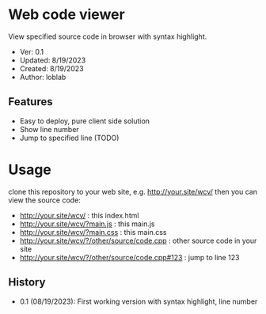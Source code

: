 # Web code viewer

View specified source code in browser with syntax highlight.

- Ver: 0.1
- Updated: 8/19/2023
- Created: 8/19/2023
- Author: loblab

## Features

- Easy to deploy, pure client side solution
- Show line number
- Jump to specified line (TODO)

# Usage

clone this repository to your web site,
e.g. http://your.site/wcv/
then you can view the source code:
- http://your.site/wcv/ : this index.html
- http://your.site/wcv/?main.js : this main.js
- http://your.site/wcv/?main.css : this main.css
- http://your.site/wcv/?/other/source/code.cpp : other source code in your site
- http://your.site/wcv/?/other/source/code.cpp#123 : jump to line 123

## History

- 0.1 (08/19/2023): First working version with syntax highlight, line number
